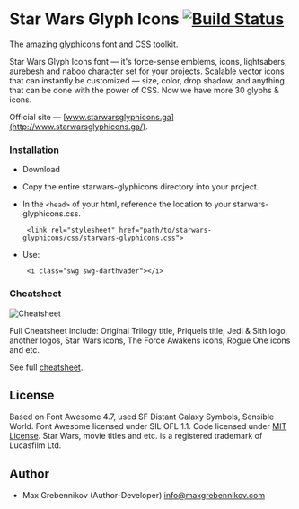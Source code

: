 # Star Wars Glyph Icons [![Build Status](https://img.shields.io/travis/bryanbraun/anchorjs/master.svg?style=flat)](https://maxgrebennikov.com/)

The amazing glyphicons font and CSS toolkit.

Star Wars Glyph Icons font&nbsp;&mdash; it's force-sense emblems, icons, lightsabers, aurebesh and naboo character set for your projects. Scalable vector icons that can instantly be customized&nbsp;&mdash; size, color, drop shadow, and anything that can be done with the power of CSS. Now we have more 30 glyphs & icons.

Official site&nbsp;&mdash; [www.starwarsglyphicons.ga](http://www.starwarsglyphicons.ga/).

### Installation
 * Download
 * Copy the entire starwars-glyphicons directory into your project.
 * In the `<head>` of your html, reference the location to your starwars-glyphicons.css.
 
 		<link rel="stylesheet" href="path/to/starwars-glyphicons/css/starwars-glyphicons.css">
		
 * Use:
 
 		<i class="swg swg-darthvader"></i>

### Cheatsheet

![Cheatsheet](http://www.starwarsglyphicons.ga/imgs/cheatsheet.png)

Full Cheatsheet include: Original Trilogy title, Priquels title, Jedi & Sith logo, another logos, Star Wars icons, The Force Awakens icons, Rogue One icons and etc.

See full [cheatsheet](http://www.starwarsglyphicons.ga/cheatsheet.phtml).

## License
Based on Font Awesome 4.7, used SF Distant Galaxy Symbols, Sensible World.
Font Awesome licensed under SIL OFL 1.1.
Code licensed under [MIT License](http://opensource.org/licenses/MIT). 
Star Wars, movie titles and etc. is a registered trademark of Lucasfilm Ltd.

## Author

 * Max Grebennikov (Author-Developer) info@maxgrebennikov.com
